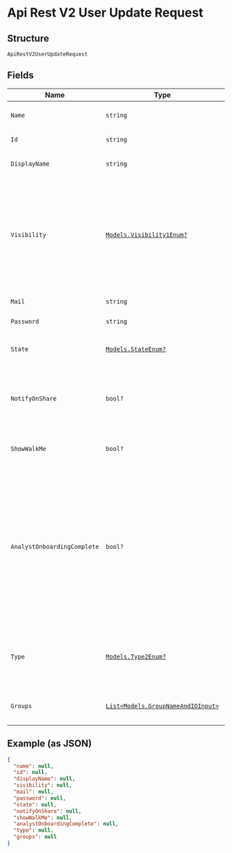 
# Api Rest V2 User Update Request

## Structure

`ApiRestV2UserUpdateRequest`

## Fields

| Name | Type | Tags | Description |
|  --- | --- | --- | --- |
| `Name` | `string` | Optional | Name of the user account. The username string must be unique. |
| `Id` | `string` | Optional | The GUID of the user account |
| `DisplayName` | `string` | Optional | A display name string for the user, usually their first and last name. |
| `Visibility` | [`Models.Visibility1Enum?`](/doc/models/visibility-1-enum.md) | Optional | Visibility of the user account.<br><br>The visibility attribute is set to DEFAULT when creating a user. The DEFAULT attribute makes a user visible to other users and user groups, and thus allows them to share objects.<br>**Default**: `Visibility1Enum.DEFAULT` |
| `Mail` | `string` | Optional | Email id associated with the user account |
| `Password` | `string` | Optional | Password for the user account. |
| `State` | [`Models.StateEnum?`](/doc/models/state-enum.md) | Optional | Status of user account. acitve or inactive.<br>**Default**: `StateEnum.ACTIVE` |
| `NotifyOnShare` | `bool?` | Optional | User preference for receiving email notifications when another ThoughtSpot user shares answers or pinboards.<br>**Default**: `true` |
| `ShowWalkMe` | `bool?` | Optional | The user preference for revisiting the onboarding experience.<br>**Default**: `true` |
| `AnalystOnboardingComplete` | `bool?` | Optional | ThoughtSpot provides an interactive guided walkthrough to onboard new users. The onboarding experience leads users through a set of actions to help users get started and accomplish their tasks quickly.<br><br>The users can turn off the Onboarding experience and access it again when they need assistance with the ThoughtSpot UI.<br>**Default**: `false` |
| `Type` | [`Models.Type2Enum?`](/doc/models/type-2-enum.md) | Optional | Type of user. LOCAL_USER indicates that the user is created locally in the ThoughtSpot system.<br>**Default**: `Type2Enum.LOCAL_USER` |
| `Groups` | [`List<Models.GroupNameAndIDInput>`](/doc/models/group-name-and-id-input.md) | Optional | A JSON array of group names or GUIDs or both. When both are given then id is considered |

## Example (as JSON)

```json
{
  "name": null,
  "id": null,
  "displayName": null,
  "visibility": null,
  "mail": null,
  "password": null,
  "state": null,
  "notifyOnShare": null,
  "showWalkMe": null,
  "analystOnboardingComplete": null,
  "type": null,
  "groups": null
}
```

